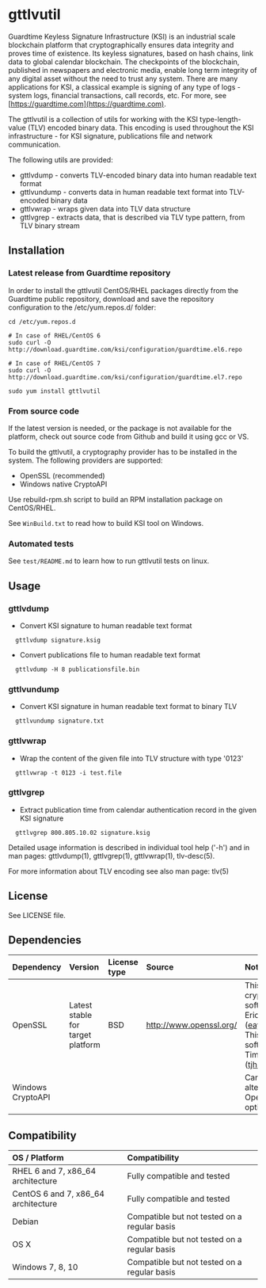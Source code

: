 # gttlvutil

Guardtime Keyless Signature Infrastructure (KSI) is an industrial scale blockchain platform that cryptographically
ensures data integrity and proves time of existence. Its keyless signatures, based on hash chains, link data to global
calendar blockchain. The checkpoints of the blockchain, published in newspapers and electronic media, enable long term
integrity of any digital asset without the need to trust any system. There are many applications for KSI, a classical
example is signing of any type of logs - system logs, financial transactions, call records, etc. For more,
see [https://guardtime.com](https://guardtime.com).

The gttlvutil is a collection of utils for working with the KSI type-length-value (TLV) encoded binary data. This
encoding is used throughout the KSI infrastructure - for KSI signature, publications file and network communication.

The following utils are provided:
* gttlvdump - converts TLV-encoded binary data into human readable text format
* gttlvundump - converts data in human readable text format into TLV-encoded binary data
* gttlvwrap - wraps given data into TLV data structure
* gttlvgrep - extracts data, that is described via TLV type pattern, from TLV binary stream




## Installation ##

### Latest release from Guardtime repository ###

In order to install the gttlvutil CentOS/RHEL packages directly from the Guardtime public repository, download and
save the repository configuration to the /etc/yum.repos.d/ folder:

```
cd /etc/yum.repos.d

# In case of RHEL/CentOS 6
sudo curl -O http://download.guardtime.com/ksi/configuration/guardtime.el6.repo

# In case of RHEL/CentOS 7
sudo curl -O http://download.guardtime.com/ksi/configuration/guardtime.el7.repo

sudo yum install gttlvutil
```

### From source code ###

If the latest version is needed, or the package is not available for the
platform, check out source code from Github and build it using gcc or VS.

To build the gttlvutil, a cryptography provider has to be installed in the system. The following providers are supported:
* OpenSSL (recommended)
* Windows native CryptoAPI

Use rebuild-rpm.sh script to build an RPM installation package on CentOS/RHEL.

See `WinBuild.txt` to read how to build KSI tool on Windows.

### Automated tests ###

See `test/README.md` to learn how to run gttlvutil tests on linux.




## Usage ##

### gttlvdump ###

* Convert KSI signature to human readable text format

```
  gttlvdump signature.ksig
```

* Convert publications file to human readable text format

```
  gttlvdump -H 8 publicationsfile.bin
```

### gttlvundump ###

* Convert KSI signature in human readable text format to binary TLV

```
  gttlvundump signature.txt
```

### gttlvwrap ###

* Wrap the content of the given file into TLV structure with type '0123'

```
  gttlvwrap -t 0123 -i test.file
```

### gttlvgrep ###

* Extract publication time from calendar authentication record in the given KSI signature

```
  gttlvgrep 800.805.10.02 signature.ksig
```

Detailed usage information is described in individual tool help ('-h') and in man pages: gttlvdump(1), gttlvgrep(1),
gttlvwrap(1), tlv-desc(5).

For more information about TLV encoding see also man page: tlv(5)




## License ##

See LICENSE file.




## Dependencies ##

| Dependency        | Version                           | License type | Source                         | Notes |
| :---              | :---                              | :---         | :---                           |:---   |
| OpenSSL           | Latest stable for target platform | BSD          | http://www.openssl.org/        | This product includes cryptographic software written by Eric Young (eay@cryptsoft.com).  This product includes software written by Tim Hudson (tjh@cryptsoft.com). |
| Windows CryptoAPI |                                   |              |                                | Can be used as alternative to OpenSSL. Build time option. |




## Compatibility ##

| OS / Platform                       | Compatibility                                |
| :---                                | :---                                         |
| RHEL 6 and 7, x86_64 architecture   | Fully compatible and tested                  |
| CentOS 6 and 7, x86_64 architecture | Fully compatible and tested                  |
| Debian                              | Compatible but not tested on a regular basis |
| OS X                                | Compatible but not tested on a regular basis |
| Windows 7, 8, 10                    | Compatible but not tested on a regular basis |
